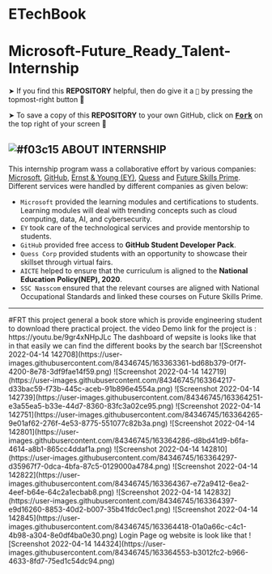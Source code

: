 # ETechBook
# Microsoft-Future_Ready_Talent-Internship

➤ If you find this **REPOSITORY** helpful, then do give it a `🌟` by pressing the topmost-right button 🤗

➤ To save a copy of this **REPOSITORY** to your own GitHub, click on <a href="https://github.com/rramantiwari/TechBook/blob/main/README.md"><kbd><b>Fork</b></kbd></a> on the top right of your screen 🤗

## ![#f03c15](https://via.placeholder.com/15/f03c15/000000?text=+) ABOUT INTERNSHIP
This internship program wass a collaborative effort by various companies: [Microsoft](https://github.com/microsoft), [GitHub](https://github.com/), [Ernst & Young (EY)](https://github.com/rramantiwari/TechBook), [Quess](https://www.quesscorp.com/) and [Future Skills Prime](https://futureskillsprime.in/). Different services were handled by different companies as given below:

- `Microsoft` provided the learning modules and certifications to students. Learning modules will deal with trending concepts such as cloud computing, data, AI, and cybersecurity.
- `EY` took care of the technological services and provide mentorship to students.
- `GitHub` provided free access to **GitHub Student Developer Pack**.
- `Quess Corp` provided students with an opportunity to showcase their skillset through virtual fairs.
- `AICTE` helped to ensure that the curriculum is aligned to the **National Education Policy(NEP), 2020**.
- `SSC Nasscom` ensured that the relevant courses are aligned with National Occupational Standards and linked these courses on Future Skills Prime. 

<hr>
#FRT 
this project general a book store which is provide engineering student to download there practical project.
the video Demo link for the project is :
https://youtu.be/9gr4xNHpJLc
The dashboard of wepsite is looks like that in that  easily we can find the different books by the search bar 
![Screenshot 2022-04-14 142708](https://user-images.githubusercontent.com/84346745/163363361-bd68b379-0f7f-4200-8e78-3df9fae14f59.png)
![Screenshot 2022-04-14 142719](https://user-images.githubusercontent.com/84346745/163364217-d33bac59-f73b-445c-aceb-91b896e4554a.png)
![Screenshot 2022-04-14 142739](https://user-images.githubusercontent.com/84346745/163364251-e3a55ea5-b33e-44d7-8360-83fc3a02ce95.png)
![Screenshot 2022-04-14 142751](https://user-images.githubusercontent.com/84346745/163364265-9e01af62-276f-4e53-8775-551077c82b3a.png)
![Screenshot 2022-04-14 142801](https://user-images.githubusercontent.com/84346745/163364286-d8bd41d9-b6fa-4614-a8b1-865cc4ddaf1a.png)
![Screenshot 2022-04-14 142810](https://user-images.githubusercontent.com/84346745/163364297-d35967f7-0dca-4bfa-87c5-0129000a4784.png)
![Screenshot 2022-04-14 142822](https://user-images.githubusercontent.com/84346745/163364367-e72a9412-6ea2-4eef-b64e-64c2a1ecbab8.png)
![Screenshot 2022-04-14 142832](https://user-images.githubusercontent.com/84346745/163364397-e9d16260-8853-40d2-b007-35b41fdc0ec1.png)
![Screenshot 2022-04-14 142845](https://user-images.githubusercontent.com/84346745/163364418-01a0a66c-c4c1-4b98-a304-8e0df4ba0e30.png)
Login Page og website is look like that
![Screenshot 2022-04-14 144324](https://user-images.githubusercontent.com/84346745/163364553-b3012fc2-b966-4633-8fd7-75ed1c54dc94.png)


